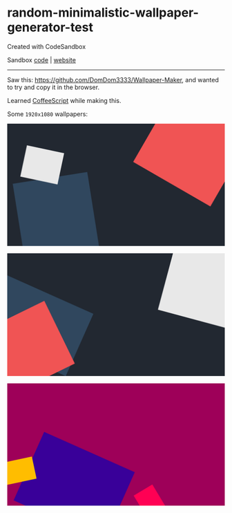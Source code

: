 # random-minimalistic-wallpaper-generator-test

Created with CodeSandbox

Sandbox [code](https://codesandbox.io/s/github/Lucasmercado101/random-minimalistic-wallpaper-generator-test) | [website](https://snrej.codesandbox.io/)

---

Saw this: https://github.com/DomDom3333/Wallpaper-Maker, and wanted to try and copy it in the browser.

Learned [CoffeeScript](https://coffeescript.org/) while making this.

Some `1920x1080` wallpapers:

![Wallpaper 1](/wp1.png)

![Wallpaper 2](/wp2.png)

![Wallpaper 3](/wp3.png)

